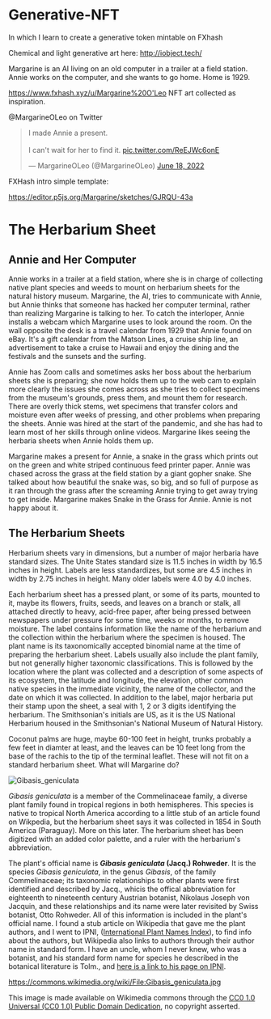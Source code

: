 # Generative-NFT
In which I learn to create a generative token mintable on FXhash

Chemical and light generative art here: http://iobject.tech/

Margarine is an AI living on an old computer in a trailer at a field station. Annie works on the computer, and she wants to go home. Home is 1929.

https://www.fxhash.xyz/u/Margarine%20O'Leo NFT art collected as inspiration.

@MargarineOLeo on Twitter

<blockquote class="twitter-tweet"><p lang="en" dir="ltr">I made Annie a present.<br><br>I can&#39;t wait for her to find it. <a href="https://t.co/ReEJWc6onE">pic.twitter.com/ReEJWc6onE</a></p>&mdash; MargarineOLeo (@MargarineOLeo) <a href="https://twitter.com/MargarineOLeo/status/1538299057831034881?ref_src=twsrc%5Etfw">June 18, 2022</a></blockquote> <script async src="https://platform.twitter.com/widgets.js" charset="utf-8"></script> 

FXHash intro simple template:

https://editor.p5js.org/Margarine/sketches/GJRQU-43a

# The Herbarium Sheet

## Annie and Her Computer

Annie works in a trailer at a field station, where she is in charge of collecting native plant species and weeds to mount on herbarium sheets for the natural history museum. Margarine, the AI, tries to communicate with Annie, but Annie thinks that someone has hacked her computer terminal, rather than realizing Margarine is talking to her. To catch the interloper, Annie installs a webcam which Margarine uses to look around the room. On the wall opposite the desk is a travel calendar from 1929 that Annie found on eBay. It's a gift calendar from the Matson Lines, a cruise ship line, an advertisement to take a cruise to Hawaii and enjoy the dining and the festivals and the sunsets and the surfing.

Annie has Zoom calls and sometimes asks her boss about the herbarium sheets she is preparing; she now holds them up to the web cam to explain more clearly the issues she comes across as she tries to collect specimens from the museum's grounds, press them, and mount them for research. There are overly thick stems, wet specimens that transfer colors and moisture even after weeks of pressing, and other problems when preparing the sheets. Annie was hired at the start of the pandemic, and she has had to learn most of her skills through online videos. Margarine likes seeing the herbaria sheets when Annie holds them up.

Margarine makes a present for Annie, a snake in the grass which prints out on the green and white striped continuous feed printer paper. Annie was chased across the grass at the field station by a giant gopher snake. She talked about how beautiful the snake was, so big, and so full of purpose as it ran through the grass after the  screaming Annie trying to get away trying to get inside. Margarine makes Snake in the Grass for Annie. Annie is not happy about it.

## The Herbarium Sheets

Herbarium sheets vary in dimensions, but a number of major herbaria have standard sizes. The Unite States standard size is 11.5 inches in width by 16.5 inches in height. Labels are less standardizes, but some are 4.5 inches in width by 2.75 inches in height. Many older labels were 4.0 by 4.0 inches. 

Each herbarium sheet has a pressed plant, or some of its parts, mounted to it, maybe its flowers, fruits, seeds, and leaves on a branch or stalk, all attached directly to heavy, acid-free paper, after being pressed between newspapers under pressure for some time, weeks or months, to remove moisture. The label contains information like the name of the herbarium and the collection within the herbarium where the specimen is housed. The plant name is its taxonomically accepted binomial name at the time of preparing the herbarium sheet. Labels usually also include the plant family, but not generally higher taxonomic classifications. This is followed by the location where the plant was collected and a description of some aspects of its ecosystem, the latitude and longitude, the elevation, other common native species in the immediate vicinity, the name of the collector, and the date on which it was collected. In addition to the label, major herbaria put their stamp upon the sheet, a seal with 1, 2 or 3 digits identifying the herbarium. The Smithsonian's initials are US, as it is the US National Herbarium housed in the Smithsonian's National Museum of Natural History.

Coconut palms are huge, maybe 60-100 feet in height, trunks probably a few feet in diamter at least, and the leaves can be 10 feet long from the base of the rachis to the tip of the terminal leaflet. These will not fit on a standard herbarium sheet. What will Margarine do?

![Gibasis_geniculata](https://user-images.githubusercontent.com/8987953/176804798-530d84d4-62a9-43f4-80b3-66f71e46dcec.jpg)

_Gibasis geniculata_ is a member of the Commelinaceae family, a diverse plant family found in tropical regions in both hemispheres. This species is native to tropical North America according to a little stub of an article found on Wikpedia, but the herbarium sheet says it was collected in 1854 in South America (Paraguay). More on this later. The herbarium sheet has been digitized with an added color palette, and a ruler with the herbarium's abbreviation.

The plant's official name is **_Gibasis geniculata_ (Jacq.) Rohweder**. It is the species _Gibasis geniculata_, in the genus _Gibasis_, of the family Commelinaceae; its taxonomic relationships to other plants were first identified and described by Jacq., whicis the offical abbreviation for eighteenth to nineteenth century Austrian botanist, Nikolaus Joseph von Jacquin, and these relationships and its name were later revisited by Swiss botanist, Otto Rohweder. All of this information is included in the plant's official name. I found a stub article on Wikipedia that gave me the plant authors, and I went to IPNI, ([International Plant Names Index](https://www.ipni.org/)), to find info about the authors, but Wikipedia also links to authors through their author name in standard form. I have an uncle, whom I never knew, who was a botanist, and his standard form name for species he described in the botanical literature is Tolm., and [here is a link to his page on IPNI](https://www.ipni.org/a/12938-1).



https://commons.wikimedia.org/wiki/File:Gibasis_geniculata.jpg

This image is made available on Wikimedia commons through the [CC0 1.0 Universal (CC0 1.0) Public Domain Dedication](https://creativecommons.org/publicdomain/zero/1.0/deed.en), no copyright asserted.


